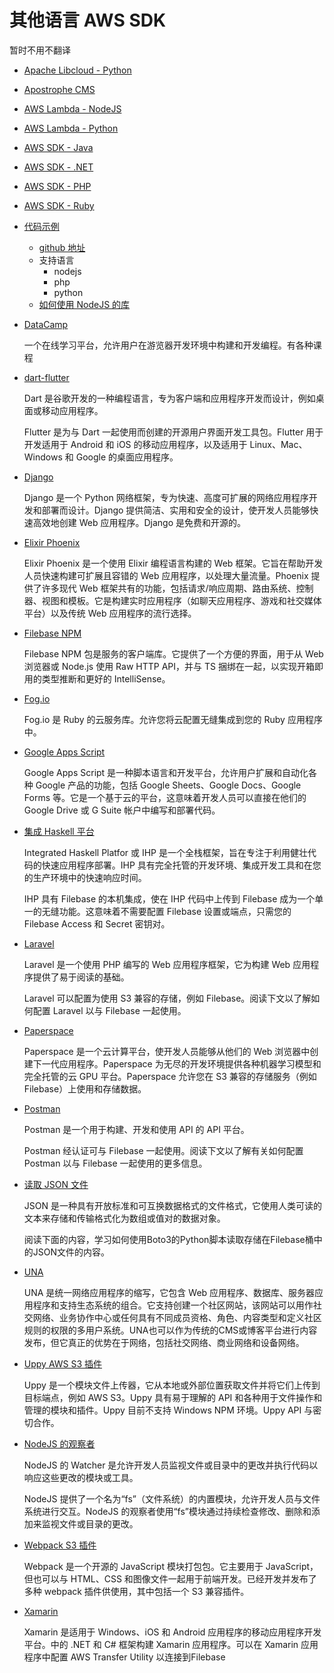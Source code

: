 # 其他语言 AWS SDK
暂时不用不翻译

- [Apache Libcloud - Python](https://docs.filebase.com/code-development-+-sdks/code-development/apache-libcloud-python)
- [Apostrophe CMS](https://docs.filebase.com/code-development-+-sdks/code-development/apostrophe-cms)
- [AWS Lambda - NodeJS](https://docs.filebase.com/code-development-+-sdks/code-development/aws-lambda-nodejs)
- [AWS Lambda - Python](https://docs.filebase.com/code-development-+-sdks/code-development/aws-lambda-python)
- [AWS SDK - Java](https://docs.filebase.com/code-development-+-sdks/code-development/aws-sdk-java)
- [AWS SDK - .NET](https://docs.filebase.com/code-development-+-sdks/code-development/aws-sdk-.net)
- [AWS SDK - PHP](https://docs.filebase.com/code-development-+-sdks/code-development/aws-sdk-php)
- [AWS SDK - Ruby](https://docs.filebase.com/code-development-+-sdks/code-development/aws-sdk-ruby)
- [代码示例](https://docs.filebase.com/code-development-+-sdks/code-development/code-examples)
	- [github 地址](https://github.com/filebase)
	- 支持语言
		- nodejs
		- php
		- python
	- [如何使用 NodeJS 的库](https://docs.filebase.com/code-development-+-sdks/code-development/code-examples/how-to-utilize-filebase-with-nodejs)
- [DataCamp](https://docs.filebase.com/code-development-+-sdks/code-development/datacamp)

	一个在线学习平台，允许用户在游览器开发环境中构建和开发编程。有各种课程
- [dart-flutter](https://docs.filebase.com/code-development-+-sdks/code-development/dart-flutter)
	
	Dart 是谷歌开发的一种编程语言，专为客户端和应用程序开发而设计，例如桌面或移动应用程序。

	Flutter 是为与 Dart 一起使用而创建的开源用户界面开发工具包。Flutter 用于开发适用于 Android 和 iOS 的移动应用程序，以及适用于 Linux、Mac、Windows 和 Google 的桌面应用程序。
​
- [Django](https://docs.filebase.com/code-development-+-sdks/code-development/django)

	Django 是一个 Python 网络框架，专为快速、高度可扩展的网络应用程序开发和部署而设计。Django 提供简洁、实用和安全的设计，使开发人员能够快速高效地创建 Web 应用程序。Django 是免费和开源的。
- [Elixir Phoenix](https://docs.filebase.com/code-development-+-sdks/code-development/elixir-phoenix)

	Elixir Phoenix 是一个使用 Elixir 编程语言构建的 Web 框架。它旨在帮助开发人员快速构建可扩展且容错的 Web 应用程序，以处理大量流量。Phoenix 提供了许多现代 Web 框架共有的功能，包括请求/响应周期、路由系统、控制器、视图和模板。它是构建实时应用程序（如聊天应用程序、游戏和社交媒体平台）以及传统 Web 应用程序的流行选择。
- [Filebase NPM](https://docs.filebase.com/code-development-+-sdks/code-development/filebase-npm-package)

	Filebase NPM 包是服务的客户端库。它提供了一个方便的界面，用于从 Web 浏览器或 Node.js 使用 Raw HTTP API，并与 TS 捆绑在一起，以实现开箱即用的类型推断和更好的 IntelliSense。
- [Fog.io](https://docs.filebase.com/code-development-+-sdks/code-development/fog.io-ruby)

	Fog.io 是 Ruby 的云服务库。允许您将云配置无缝集成到您的 Ruby 应用程序中。
- [Google Apps Script](https://docs.filebase.com/code-development-+-sdks/code-development/google-app-scripts)

	Google Apps Script 是一种脚本语言和开发平台，允许用户扩展和自动化各种 Google 产品的功能，包括 Google Sheets、Google Docs、Google Forms 等。它是一个基于云的平台，这意味着开发人员可以直接在他们的 Google Drive 或 G Suite 帐户中编写和部署代码。
	
- [集成 Haskell 平台](https://docs.filebase.com/code-development-+-sdks/code-development/integrated-haskell-platform)

	 Integrated Haskell Platfor  或 IHP 是一个全栈框架，旨在专注于利用健壮代码的快速应用程序部署。IHP 具有完全托管的开发环境、集成开发工具和在您的生产环境中的快速响应时间。
	
	IHP 具有 Filebase 的本机集成，使在 IHP 代码中上传到 Filebase 成为一个单一的无缝功能。这意味着不需要配置 Filebase 设置或端点，只需您的 Filebase Access 和 Secret 密钥对。
- [Laravel](https://docs.filebase.com/code-development-+-sdks/code-development/laravel)

	Laravel 是一个使用 PHP 编写的 Web 应用程序框架，它为构建 Web 应用程序提供了易于阅读的基础。

	Laravel 可以配置为使用 S3 兼容的存储，例如 Filebase。阅读下文以了解如何配置 Laravel 以与 Filebase 一起使用。
- [Paperspace](https://docs.filebase.com/code-development-+-sdks/code-development/paperspace)

	Paperspace 是一个云计算平台，使开发人员能够从他们的 Web 浏览器中创建下一代应用程序。Paperspace 为无尽的开发环境提供各种机器学习模型和完全托管的云 GPU 平台。Paperspace 允许您在 S3 兼容的存储服务（例如 Filebase）上使用和存储数据。
- [Postman](https://docs.filebase.com/code-development-+-sdks/code-development/postman)

	Postman 是一个用于构建、开发和使用 API 的 API 平台。

	Postman 经认证可与 Filebase 一起使用。阅读下文以了解有关如何配置 Postman 以与 Filebase 一起使用的更多信息。

- [读取 JSON 文件](https://docs.filebase.com/code-development-+-sdks/code-development/reading-a-json-file)

	JSON 是一种具有开放标准和可互换数据格式的文件格式，它使用人类可读的文本来存储和传输格式化为数组或值对的数据对象。
	
	阅读下面的内容，学习如何使用Boto3的Python脚本读取存储在Filebase桶中的JSON文件的内容。
- [UNA](https://docs.filebase.com/code-development-+-sdks/code-development/una)

	UNA 是统一网络应用程序的缩写，它包含 Web 应用程序、数据库、服务器应用程序和支持生态系统的组合。它支持创建一个社区网站，该网站可以用作社交网络、业务协作中心或任何具有不同成员资格、角色、内容类型和定义社区规则的权限的多用户系统。UNA也可以作为传统的CMS或博客平台进行内容发布，但它真正的优势在于网络，包括社交网络、商业网络和设备网络。
- [Uppy AWS S3 插件](https://docs.filebase.com/code-development-+-sdks/code-development/uppy-aws-s3-plugin)

	Uppy 是一个模块文件上传器，它从本地或外部位置获取文件并将它们上传到目标端点，例如 AWS S3。Uppy 具有易于理解的 API 和各种用于文件操作和管理的模块和插件。Uppy 目前不支持 Windows NPM 环境。Uppy API 与密切合作。
- [NodeJS 的观察者](https://docs.filebase.com/code-development-+-sdks/code-development/watcher-for-nodejs)

	NodeJS 的 Watcher 是允许开发人员监视文件或目录中的更改并执行代码以响应这些更改的模块或工具。

	NodeJS 提供了一个名为“fs”（文件系统）的内置模块，允许开发人员与文件系统进行交互。NodeJS 的观察者使用“fs”模块通过持续检查修改、删除和添加来监视文件或目录的更改。
- [Webpack S3 插件](https://docs.filebase.com/code-development-+-sdks/code-development/webpack-s3-plugin)

	Webpack 是一个开源的 JavaScript 模块打包包。它主要用于 JavaScript，但也可以与 HTML、CSS 和图像文件一起用于前端开发。已经开发并发布了多种 webpack 插件供使用，其中包括一个 S3 兼容插件。
- [Xamarin](https://docs.filebase.com/code-development-+-sdks/code-development/xamarin)

	Xamarin 是适用于 Windows、iOS 和 Android 应用程序的移动应用程序开发平台。中的 .NET 和 C# 框架构建 Xamarin 应用程序。可以在 Xamarin 应用程序中配置 AWS Transfer Utility 以连接到Filebase 



	
	






	
	
	
	    
